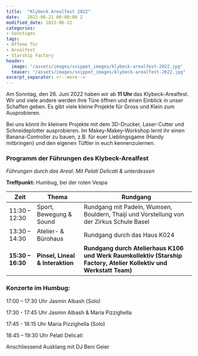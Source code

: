 ```yaml
---              
title:  "Klybeck Arealfest 2022"
date:   2022-06-21 00:00:00 Z
modified_date: 2022-06-21
categories: 
- Sonstiges
tags: 
- Offene Tür
- Arealfest
- Starship Factory
header:
  image: "/assets/images/snippet_images/klybeck-arealfest-2022.jpg"
  teaser: "/assets/images/snippet_images/klybeck-arealfest-2022.jpg"
excerpt_separator: <!--more--> 
---
```


Am Sonntag, den 26. Juni 2022 haben wir ab <b> 11 Uhr </b> das Klybeck-Arealfest. Wir und viele andere werden ihre Türe öffnen und einen Einblick 
in unser Schaffen geben. 
Es gibt viele kleine Projekte für Gross und Klein zum Ausprobieren. 

Bei uns könnt ihr kleinere Projekte mit dem 3D-Drucker, Laser-Cutter und Schneideplotter ausprobieren. Im Makey-Makey-Workshop lernt ihr einen Banana-Controller zu bauen, z.B. für euer Lieblingsgame (Handy mitbringen) und den eigenen Tüftler in euch kennenzulernen. 

### Programm der Führungen des Klybeck-Arealfest

*Führungen durch das Areal: Mit Pelati Delicati & unterdessen*

<b>Treffpunkt:</b> Humbug, bei der roten Vespa

| Zeit | Thema | Rundgang |
| ------ | ------ | ------ |
| 11:30 – 12:30 | Sport, Bewegung & Sound |  Rundgang mit Padeln, Wumsen, Bouldern, Thaiji und Vorstellung von der Zirkus Schule Basel |
| 13:30 – 14:30 | Atelier- & Bürohaus |  Rundgang durch das Haus K024|
| <b>15:30 – 16:30</b> | <b>Pinsel, Lineal & Interaktion</b> |  <b>Rundgang durch Atelierhaus K106 und Werk Raumkollektiv (Starship Factory, Atelier Kollektiv und Werkstatt Team)</b> |


### Konzerte im Humbug:

17:00 – 17:30 Uhr Jasmin Albash (Solo)

17:30 - 17:45 Uhr Jasmin Albash & Maria Pizzighella

17:45 - 18:15 Uhr Maria Pizzighella (Solo)

18:45 – 19:30 Uhr Pelati Delicati

Anschliessend Ausklang mit DJ Beni Geier
